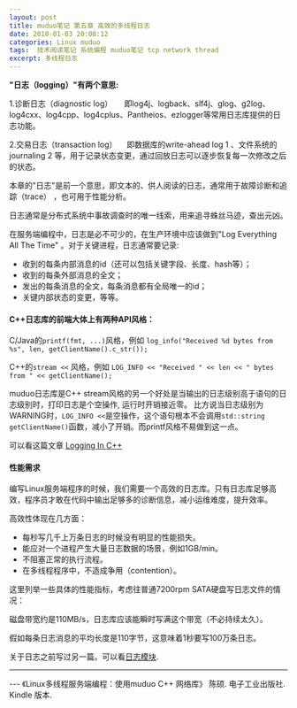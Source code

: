 ```yaml
---
layout: post
title: muduo笔记 第五章 高效的多线程日志
date: 2018-01-03 20:08:12
categories: Linux muduo
tags:  技术阅读笔记 系统编程 muduo笔记 tcp network thread
excerpt: 多线程日志
---
```


**"日志（logging）"有两个意思:**

1.诊断日志（diagnostic log） 　 即log4j、logback、slf4j、glog、g2log、log4cxx、log4cpp、log4cplus、Pantheios、ezlogger等常用日志库提供的日志功能。 

2.交易日志（transaction log） 　即数据库的write-ahead log 1 、文件系统的journaling 2 等，用于记录状态变更，通过回放日志可以逐步恢复每一次修改之后的状态。

本章的"日志"是前一个意思，即文本的、供人阅读的日志，通常用于故障诊断和追踪（trace） ，也可用于性能分析。

日志通常是分布式系统中事故调查时的唯一线索，用来追寻蛛丝马迹，查出元凶。


在服务端编程中，日志是必不可少的，在生产环境中应该做到"Log Everything All The Time" 。对于关键进程，日志通常要记录: 

- 收到的每条内部消息的id（还可以包括关键字段、长度、hash等）； 
- 收到的每条外部消息的全文； 
- 发出的每条消息的全文，每条消息都有全局唯一的id；
- 关键内部状态的变更，等等。


#### C++日志库的前端大体上有两种API风格：

C/Java的`printf(fmt, ...)`风格，例如 `log_info("Received %d bytes from %s", len, getClientName().c_str());`

C++的`stream <<` 风格，例如 `LOG_INFO << "Received " << len << " bytes from " << getClientName();`

muduo日志库是C++ stream风格的另一个好处是当输出的日志级别高于语句的日志级别时，打印日志是个空操作, 运行时开销接近零。
比方说当日志级别为WARNING时，`LOG_INFO <<`是空操作，这个语句根本不会调用`std::string getClientName()`函数，减小了开销。而printf风格不易做到这一点。 

可以看这篇文章 [Logging In C++](http://www.drdobbs.com/cpp/logging-in-c/201804215)

#### 性能需求

编写Linux服务端程序的时候，我们需要一个高效的日志库。只有日志库足够高效，程序员才敢在代码中输出足够多的诊断信息，减小运维难度，提升效率。

高效性体现在几方面： 

- 每秒写几千上万条日志的时候没有明显的性能损失。
- 能应对一个进程产生大量日志数据的场景，例如1GB/min。 
- 不阻塞正常的执行流程。 
- 在多线程程序中，不造成争用（contention）。

这里列举一些具体的性能指标，考虑往普通7200rpm SATA硬盘写日志文件的情况： 

磁盘带宽约是110MB/s，日志库应该能瞬时写满这个带宽（不必持续太久）。 

假如每条日志消息的平均长度是110字节，这意味着1秒要写100万条日志。

关于日志之前写过另一篇。可以看[日志模块](http://blog.xyecho.com/model-log/).


---
 \--- 《Linux多线程服务端编程：使用muduo C++ 网络库》 陈硕. 电子工业出版社. Kindle 版本.











